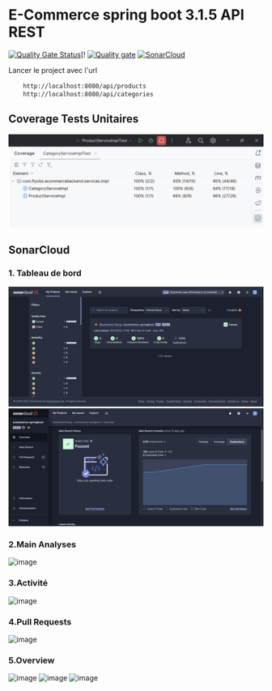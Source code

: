 # E-Commerce spring boot 3.1.5 API REST
[![Quality Gate Status](https://sonarcloud.io/api/project_badges/measure?project=moAllElite_ecommerce-back-end&metric=alert_status)](https://sonarcloud.io/summary/new_code?id=moAllElite_ecommerce-back-end)[!
[![Quality gate](https://sonarcloud.io/api/project_badges/quality_gate?project=moAllElite_ecommerce-back-end)](https://sonarcloud.io/summary/new_code?id=moAllElite_ecommerce-back-end)
[![SonarCloud](https://sonarcloud.io/images/project_badges/sonarcloud-black.svg)](https://sonarcloud.io/summary/new_code?id=moAllElite_ecommerce-back-end)

Lancer le project avec l'url 
    
        http://localhost:8080/api/products
        http://localhost:8080/api/categories
## Coverage Tests Unitaires
![img_1.png](img_1.png)
## SonarCloud 
### 1. Tableau de bord 

![img.png](img.png)
![img_2.png](img_2.png)
### 2.Main Analyses
![image](https://github.com/moAllElite/ecommerce-springboot/assets/123075078/8445dca8-d7f3-448a-8465-1f3536402eb2)
### 3.Activité
![image](https://github.com/moAllElite/ecommerce-springboot/assets/123075078/e1de708c-ce89-4e92-ab4a-7866f5359807)
### 4.Pull Requests
![image](https://github.com/moAllElite/ecommerce-springboot/assets/123075078/b2c94e7e-b0e0-44e2-a0b7-bae6278341a4)
### 5.Overview
![image](https://github.com/moAllElite/ecommerce-springboot/assets/123075078/d616fe15-e174-4931-8593-dd00af9b7119)
![image](https://github.com/moAllElite/ecommerce-springboot/assets/123075078/f9f00217-4956-43db-8a70-2d78baeae91e)
![image](https://github.com/moAllElite/ecommerce-springboot/assets/123075078/f8b8463a-7177-4f06-8d51-5bf53b0436f3)
